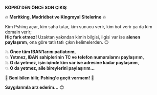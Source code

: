 <p><strong>KÖPRÜ'DEN ÖNCE SON ÇIKIŞ</strong></p>
    <p>🔥 <strong>Meritking, Madridbet ve Kingroyal Sitelerine</strong> 🔥</p>
    <p>Kim Pshing açar, kim saha tutar, kim sunucu verir, kim bot verir ya da kim domain verir; <br>
    <strong>Hiç fark etmez!</strong> Uzaktan yakından kimin bilgisi, ilgisi var ise <strong>alenen paylaşırım</strong>, ona göre tatlı tatlı çıkın kelimelerden. 😉</p>
    <p>💥 <strong>Önce tüm IBAN'larını patlatırım,</strong><br>
    💥 <strong>Yetmez, IBAN sahiplerinin TC ve telefon numaralarını paylaşırım,</strong><br>
    💥 <strong>O da yetmez, işin içinde kim var ise adresine kadar paylaşırım,</strong><br>
    💥 <strong>O da yetmez, aile bireylerini paylaşırım...</strong></p>
    <p>👑 <strong>Beni bilen bilir, Pshing'e geçit vermem!</strong> 👑</p>
    <p><strong>Saygılarımla arz ederim...</strong> 😊</p>
